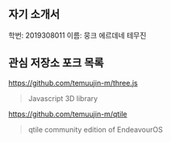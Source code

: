 ## 자기 소개서 
학번: 2019308011
이름: 뭉크 에르데네 테무진 

## 관심 저장소 포크 목록 

https://github.com/temuujin-m/three.js
>Javascript 3D library




https://github.com/temuujin-m/qtile
>qtile community edition of EndeavourOS


